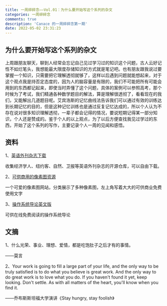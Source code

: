 ```yaml
---
title: 一周碎碎念——Vol.01：为什么要开始写这个系列的杂文
categories: 一周碎碎念
comments: true
description: 'Canace 的一周碎碎念第一期'
date: 2022-05-02 23:31:23
---
```

## 为什么要开始写这个系列的杂文

上周跟朋友聊天，聊到人经常会忘记自己见过学习过的知识这个问题，古人云好记性不如烂笔头，我想能最大限度存储知识的方式就是笔记吧。也有朋友跟我说过要掌握一个知识，只需要把它理解透彻就够了，这样以后遇到问题就能想起来，对于这个观点我是持否定态度的，因为人的脑容量是有限的，我们不可能把所有可能会用到的东西都记起来，即使当时弄懂了这个问题，具体的案例可以参照高考，那个时候为了考试，我们精通各种数学题目的解法，算是理解很透彻了，看看现在的我们，又能解出几道题目呢。艾宾浩斯的记忆曲线法告诉我们可以通过有效的训练达到长期记忆的目的，但是这种记忆训练也是通过反复记忆达成的，所以个人认为不存在说对很多知识理解透彻，一辈子都会记得的情况，要说短期记得某一部分知识，个人还是赞成的。鉴于个人的以上观点，为了以后方便查找我见过学过的东西，开始了这个系列的写作，主要记录个人一周的见闻和感悟。

## 资料

1、[英语外刊杂志下载](https://github.com/hehonghui/the-economist-ebooks)

收集经济学人、纽约客、自然、卫报等英语外刊杂志的开源仓库，可以自由下载。

2、[可供商用的像素图资源](https://dotown.maeda-design-room.net/)

一个可爱的像素图网站，分类展示了多种像素图，左上角写着大大的可供商业免费使用文字

3、[操作系统导论英文版](https://pages.cs.wisc.edu/~remzi/OSTEP/)

可供在线免费阅读的操作系统导论

## 文摘

1、什么光荣、事业、理想、爱情，都是吃饱肚子之后才有的事情。

——莫言

2、Your work is going to fill a large part of your life, and the only way to be truly satisfied is to do what you believe is great work. And the only way to do great work is to love what you do. If you haven't found it yet, keep looking. Don't settle. As with all matters of the heart, you'll know when you find it.

——乔布斯斯坦福大学演讲《Stay hungry, stay foolish》